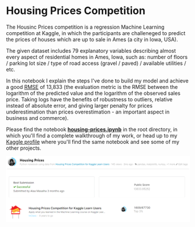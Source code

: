 # Housing Prices Competition

The Housinc Prices competition is a regression Machine Learning competition at Kaggle, in which the participants are challeneged to predict the prices of houses which are up to sale in Ames (a city in Iowa, USA).

The given dataset includes 79 explanatory variables describing almost every aspect of residential homes in Ames, Iowa, such as: number of floors / parking lot size / type of road access (gravel / paved) / available utilities / etc.

In this notebook I explain the steps I've done to build my model and achieve a good [RMSE](https://en.wikipedia.org/wiki/Root-mean-square_deviation) of 13,833 (the evaluation metric is the RMSE between the logarithm of the predicted value and the logarithm of the observed sales price. Taking logs have the benefits of robustness to outliers, relative instead of absolute error, and giving larger penalty for prices underestimation than prices overestimation - an important aspect in business and commerce).

Please find the notebook [**housing-prices.ipynb**](https://github.com/masalha-alaa/housing-prices/blob/master/housing-prices.ipynb) in the root directory, in which you'll find a complete walkthrough of my work, or head up to my [Kaggle profile](https://www.kaggle.com/alaamasalha/housing-prices) where you'll find the same notebook and see some of my other projects.

<img src="https://github.com/masalha-alaa/housing-prices/blob/master/docs/housing-prices-profile.png">



